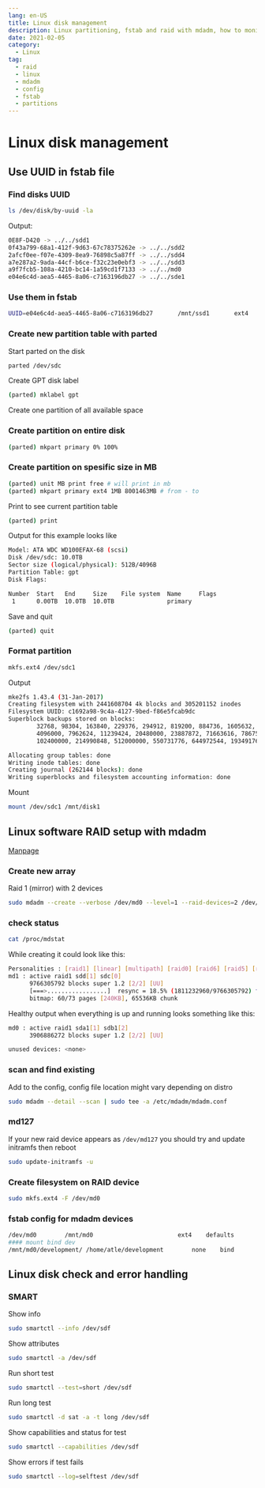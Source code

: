 ```yaml
---
lang: en-US
title: Linux disk management
description: Linux partitioning, fstab and raid with mdadm, how to monitor and setup
date: 2021-02-05
category:
  - Linux
tag:
  - raid
  - linux
  - mdadm
  - config
  - fstab
  - partitions
---
```


# Linux disk management

## Use UUID in fstab file

### Find disks UUID

```sh
ls /dev/disk/by-uuid -la
```

Output:

```bash
0E8F-D420 -> ../../sdd1
0f43a799-68a1-412f-9d63-67c78375262e -> ../../sdd2
2afcf0ee-f07e-4309-8ea9-76898c5a87ff -> ../../sdd4
a7e287a2-9ada-44cf-b6ce-f32c23e0ebf3 -> ../../sdd3
a9f7fcb5-108a-4210-bc14-1a59cd1f7133 -> ../../md0
e04e6c4d-aea5-4465-8a06-c7163196db27 -> ../../sde1
```

### Use them in fstab

```sh
UUID=e04e6c4d-aea5-4465-8a06-c7163196db27       /mnt/ssd1       ext4    defaults        0       3
```

### Create new partition table with parted

Start parted on the disk

```sh
parted /dev/sdc
```

Create GPT disk label

```sh
(parted) mklabel gpt
```

Create one partition of all available space

### Create partition on entire disk

```sh
(parted) mkpart primary 0% 100%
```

### Create partition on spesific size in MB
```sh
(parted) unit MB print free # will print in mb
(parted) mkpart primary ext4 1MB 8001463MB # from - to
```

Print to see current partition table

```sh
(parted) print
```

Output for this example looks like

```bash
Model: ATA WDC WD100EFAX-68 (scsi)
Disk /dev/sdc: 10.0TB
Sector size (logical/physical): 512B/4096B
Partition Table: gpt
Disk Flags:

Number  Start   End     Size    File system  Name     Flags
 1      0.00TB  10.0TB  10.0TB               primary
```

Save and quit

```sh
(parted) quit
```

### Format partition

```sh
mkfs.ext4 /dev/sdc1
```

Output

```bash
mke2fs 1.43.4 (31-Jan-2017)
Creating filesystem with 2441608704 4k blocks and 305201152 inodes
Filesystem UUID: c1692a98-9c4a-4127-9bed-f86e5fcab9dc
Superblock backups stored on blocks:
        32768, 98304, 163840, 229376, 294912, 819200, 884736, 1605632, 2654208,
        4096000, 7962624, 11239424, 20480000, 23887872, 71663616, 78675968,
        102400000, 214990848, 512000000, 550731776, 644972544, 1934917632

Allocating group tables: done
Writing inode tables: done
Creating journal (262144 blocks): done
Writing superblocks and filesystem accounting information: done
```

Mount

```sh
mount /dev/sdc1 /mnt/disk1
```

## Linux software RAID setup with mdadm

[Manpage](https://linux.die.net/man/8/mdadm)

### Create new array

Raid 1 (mirror) with 2 devices

```sh
sudo mdadm --create --verbose /dev/md0 --level=1 --raid-devices=2 /dev/sdc /dev/sdd
```

### check status

```sh
cat /proc/mdstat
```

While creating it could look like this:

```bash
Personalities : [raid1] [linear] [multipath] [raid0] [raid6] [raid5] [raid4] [raid10]
md1 : active raid1 sdd[1] sdc[0]
      9766305792 blocks super 1.2 [2/2] [UU]
      [===>.................]  resync = 18.5% (1811232960/9766305792) finish=686.7min speed=193056K/sec
      bitmap: 60/73 pages [240KB], 65536KB chunk
```

Healthy output when everything is up and running looks something like this:

```bash
md0 : active raid1 sda1[1] sdb1[2]
      3906886272 blocks super 1.2 [2/2] [UU]

unused devices: <none>
```

### scan and find existing

Add to the config, config file location might vary depending on distro

```sh
sudo mdadm --detail --scan | sudo tee -a /etc/mdadm/mdadm.conf
```

### md127

If your new raid device appears as `/dev/md127` you should try and update initramfs then reboot

```sh
sudo update-initramfs -u
```

### Create filesystem on RAID device

```sh
sudo mkfs.ext4 -F /dev/md0
```

### fstab config for mdadm devices

```sh
/dev/md0        /mnt/md0                        ext4    defaults        0       2
#### mount bind dev
/mnt/md0/development/ /home/atle/development        none    bind
```

## Linux disk check and error handling

### SMART

Show info

```sh
sudo smartctl --info /dev/sdf
```

Show attributes

```sh
sudo smartctl -a /dev/sdf
```

Run short test

```sh
sudo smartctl --test=short /dev/sdf
```

Run long test

```sh
sudo smartctl -d sat -a -t long /dev/sdf
```

Show capabilities and status for test

```sh
sudo smartctl --capabilities /dev/sdf
```

Show errors if test fails

```sh
sudo smartctl --log=selftest /dev/sdf
```